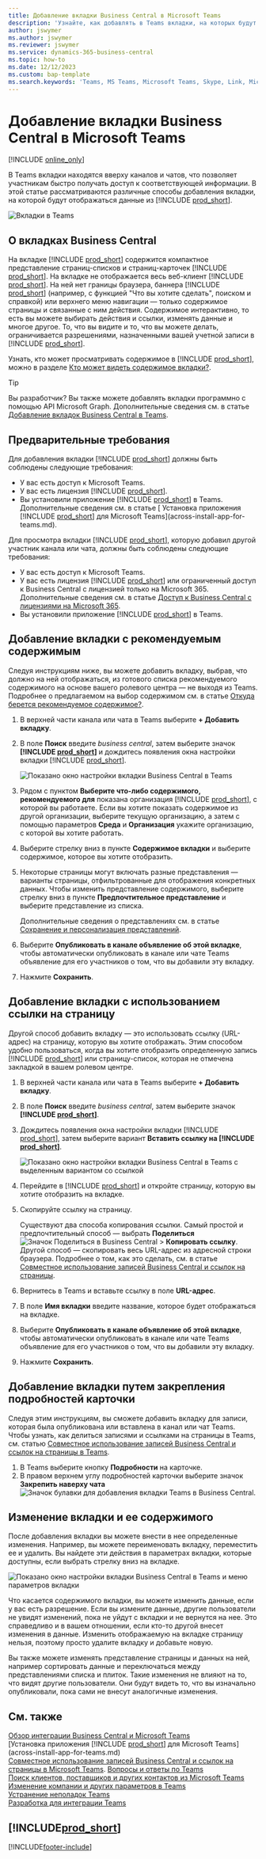 ```yaml
---
title: Добавление вкладки Business Central в Microsoft Teams
description: 'Узнайте, как добавлять в Teams вкладки, на которых будут отображаться страницы Business Central.'
author: jswymer
ms.author: jswymer
ms.reviewer: jswymer
ms.service: dynamics-365-business-central
ms.topic: how-to
ms.date: 12/12/2023
ms.custom: bap-template
ms.search.keywords: 'Teams, MS Teams, Microsoft Teams, Skype, Link, Microsoft 365, collaborate, collaboration, teamwork, share records, tab'
---
```


# Добавление вкладки Business Central в Microsoft Teams

[!INCLUDE [online_only](includes/online_only.md)]

В Teams вкладки находятся вверху каналов и чатов, что позволяет участникам быстро получать доступ к соответствующей информации. В этой статье рассматриваются различные способы добавления вкладки, на которой будут отображаться данные из [!INCLUDE [prod_short](includes/prod_short.md)].

![Вкладки в Teams](media/teams-tabs-border.png)

## О вкладках Business Central

На вкладке [!INCLUDE [prod_short](includes/prod_short.md)] содержится компактное представление страниц-списков и страниц-карточек [!INCLUDE [prod_short](includes/prod_short.md)]. На вкладке не отображается весь веб-клиент [!INCLUDE [prod_short](includes/prod_short.md)]. На ней нет границы браузера, баннера [!INCLUDE [prod_short](includes/prod_short.md)] (например, с функцией "Что вы хотите сделать", поиском и справкой) или верхнего меню навигации &mdash; только содержимое страницы и связанные с ним действия. Содержимое интерактивно, то есть вы можете выбирать действия и ссылки, изменять данные и многое другое. То, что вы видите и то, что вы можете делать, ограничивается разрешениями, назначенными вашей учетной записи в [!INCLUDE [prod_short](includes/prod_short.md)].

Узнать, кто может просматривать содержимое в [!INCLUDE [prod_short](includes/prod_short.md)], можно в разделе [Кто может видеть содержимое вкладки?](/dynamics365/business-central/teams-faq?tabs=tabs#who-can-view).

> [!TIP]
> Вы разработчик? Вы также можете добавлять вкладки программно с помощью API Microsoft Graph. Дополнительные сведения см. в статье [Добавление вкладок Business Central в Teams](/dynamics365/business-central/dev-itpro/developer/devenv-develop-for-teams-tabs).  

## Предварительные требования

Для добавления вкладки [!INCLUDE [prod_short](includes/prod_short.md)] должны быть соблюдены следующие требования:

- У вас есть доступ к Microsoft Teams.
- У вас есть лицензия [!INCLUDE [prod_short](includes/prod_short.md)].
- Вы установили приложение [!INCLUDE [prod_short](includes/prod_short.md)] в Teams. Дополнительные сведения см. в статье [ Установка приложения [!INCLUDE [prod_short](includes/prod_short.md)] для Microsoft Teams](across-install-app-for-teams.md).

Для просмотра вкладки [!INCLUDE [prod_short](includes/prod_short.md)], которую добавил другой участник канала или чата, должны быть соблюдены следующие требования:

- У вас есть доступ к Microsoft Teams.
- У вас есть лицензия [!INCLUDE [prod_short](includes/prod_short.md)] или ограниченный доступ к Business Central с лицензией только на Microsoft 365. Дополнительные сведения см. в статье [Доступ к Business Central с лицензиями на Microsoft 365](admin-access-with-m365-license.md).
- Вы установили приложение [!INCLUDE [prod_short](includes/prod_short.md)] в Teams.

## Добавление вкладки с рекомендуемым содержимым

Следуя инструкциям ниже, вы можете добавить вкладку, выбрав, что должно на ней отображаться, из готового списка рекомендуемого содержимого на основе вашего ролевого центра &mdash; не выходя из Teams. Подробнее о предлагаемом на выбор содержимом см. в статье [Откуда берется рекомендуемое содержимое?](/dynamics365/business-central/teams-faq?tabs=tabs#where-does-the-recommended-content-come-from).

1. В верхней части канала или чата в Teams выберите **+ Добавить вкладку**.
2. В поле **Поиск** введите *business central*, затем выберите значок **[!INCLUDE [prod_short](includes/prod_short.md)]** и дождитесь появления окна настройки вкладки [!INCLUDE [prod_short](includes/prod_short.md)].

   ![Показано окно настройки вкладки Business Central в Teams](media/teams-bc-tab-config-window.png)

3. Рядом с пунктом **Выберите что-либо содержимого, рекомендуемого для** показана организация [!INCLUDE [prod_short](includes/prod_short.md)], с которой вы работаете. Если вы хотите показать содержимое из другой организации, выберите текущую организацию, а затем с помощью параметров **Среда** и **Организация** укажите организацию, с которой вы хотите работать.
4. Выберите стрелку вниз в пункте **Содержимое вкладки** и выберите содержимое, которое вы хотите отобразить.

   <!-- The list shows all pages that are bookmarked on your role center in [!INCLUDE [prod_short](includes/prod_short.md)]. To learn more about the content that you can choose from, see [Where does the recommended content come from?](teams-faq.md#recommended-content).-->
5. Некоторые страницы могут включать разные представления — варианты страницы, отфильтрованные для отображения конкретных данных. Чтобы изменить представление содержимого, выберите стрелку вниз в пункте **Предпочтительное представление** и выберите представление из списка.

   Дополнительные сведения о представлениях см. в статье [Сохранение и персонализация представлений](ui-views.md).
6. Выберите **Опубликовать в канале объявление об этой вкладке**, чтобы автоматически опубликовать в канале или чате Teams объявление для его участников о том, что вы добавили эту вкладку.
7. Нажмите **Сохранить**.

## Добавление вкладки с использованием ссылки на страницу

Другой способ добавить вкладку — это использовать ссылку (URL-адрес) на страницу, которую вы хотите отображать. Этим способом удобно пользоваться, когда вы хотите отобразить определенную запись [!INCLUDE [prod_short](includes/prod_short.md)] или страницу-список, которая не отмечена закладкой в вашем ролевом центре.

1. В верхней части канала или чата в Teams выберите **+ Добавить вкладку**.
2. В поле **Поиск** введите *business central*, затем выберите значок  **[!INCLUDE [prod_short](includes/prod_short.md)]**.
3. Дождитесь появления окна настройки вкладки [!INCLUDE [prod_short](includes/prod_short.md)], затем выберите вариант **Вставить ссылку на [!INCLUDE [prod_short](includes/prod_short.md)]**.

   ![Показано окно настройки вкладки Business Central в Teams с выделенным вариантом со ссылкой](media/teams-bc-tab-config-window-page-link.png)
4. Перейдите в [!INCLUDE [prod_short](includes/prod_short.md)] и откройте страницу, которую вы хотите отобразить на вкладке.
5. Скопируйте ссылку на страницу.

   Существуют два способа копирования ссылки. Самый простой и предпочтительный способ — выбрать **Поделиться** ![Значок Поделиться в Business Central](media/share-icon.png) > **Копировать ссылку**. Другой способ — скопировать весь URL-адрес из адресной строки браузера. Подробнее о том, как это сделать, см. в статье [Совместное использование записей Business Central и ссылок на страницы](across-working-with-teams.md).

6. Вернитесь в Teams и вставьте ссылку в поле **URL-адрес**.
7. В поле **Имя вкладки** введите название, которое будет отображаться на вкладке.
8. Выберите **Опубликовать в канале объявление об этой вкладке**, чтобы автоматически опубликовать в канале или чате Teams объявление для его участников о том, что вы добавили эту вкладку.
9. Нажмите **Сохранить**.

## Добавление вкладки путем закрепления подробностей карточки

Следуя этим инструкциям, вы сможете добавить вкладку для записи, которая была опубликована или вставлена в канал или чат Teams. Чтобы узнать, как делиться записями и ссылками на страницы в Teams, см. статью [Совместное использование записей Business Central и ссылок на страницы в Teams](across-working-with-teams.md).

1. В Teams выберите кнопку **Подробности** на карточке.
2. В правом верхнем углу подробностей карточки выберите значок **Закрепить наверху чата** ![Значок булавки для добавления вкладки Teams в Business Central](media/pin-teams.png).

## Изменение вкладки и ее содержимого

После добавления вкладки вы можете внести в нее определенные изменения. Например, вы можете переименовать вкладку, переместить ее и удалить. Вы найдете эти действия в параметрах вкладки, которые доступны, если выбрать стрелку вниз на вкладке.

![Показано окно настройки вкладки Business Central в Teams и меню параметров вкладки](media/teams-bc-tab-config-window-options.png)

Что касается содержимого вкладки, вы можете изменить данные, если у вас есть разрешение. Если вы измените данные, другие пользователи не увидят изменений, пока не уйдут с вкладки и не вернутся на нее. Это справедливо и в вашем отношении, если кто-то другой внесет изменения в данные. Изменить отображаемую на вкладке страницу нельзя, поэтому просто удалите вкладку и добавьте новую.

Вы также можете изменять представление страницы и данных на ней, например сортировать данные и переключаться между представлениями списка и плиток. Такие изменения не влияют на то, что видят другие пользователи. Они будут видеть то, что вы изначально опубликовали, пока сами не внесут аналогичные изменения.

## См. также

[Обзор интеграции Business Central и Microsoft Teams](across-teams-overview.md)  
[Установка приложения [!INCLUDE [prod_short](includes/prod_short.md)] для Microsoft Teams](across-install-app-for-teams.md)  
[Совместное использование записей Business Central и ссылок на страницы в Microsoft Teams](across-working-with-teams.md).
[Вопросы и ответы по Teams](teams-faq.md)  
[Поиск клиентов, поставщиков и других контактов из Microsoft Teams](across-search-contacts-teams.md)  
[Изменение компании и других параметров в Teams](across-teams-settings.md)  
[Устранение неполадок Teams](admin-teams-troubleshooting.md)  
[Разработка для интеграции Teams](/dynamics365/business-central/dev-itpro/developer/devenv-develop-for-teams)  

## [!INCLUDE[prod_short](includes/free_trial_md.md)]  

[!INCLUDE[footer-include](includes/footer-banner.md)]
